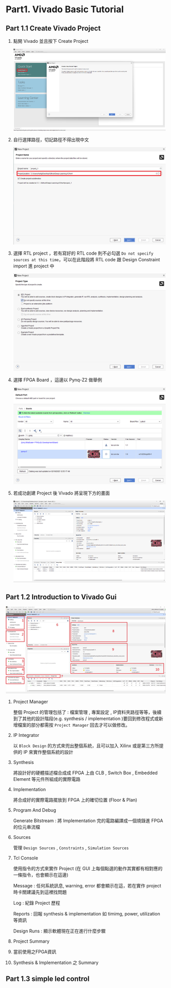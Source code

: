 # Part1. Vivado Basic Tutorial
## Part 1.1 Create Vivado Project

1.  點開 Vivado 並且按下 Create Project  

    ![Create](./png/create_project.png)  

2.  自行選擇路徑，切記路徑不得出現中文  

    ![Path](./png/path.png)

3.  選擇 RTL project ，若有寫好的 RTL code 則不必勾選 `Do not specify sources at this time`，可以在此階段將 RTL code 跟 Design Constraint import 進 project 中  

    ![Project_type](./png/Project_type.png)  

4.  選擇 FPGA Board ，這邊以 Pynq-Z2 做舉例  

    ![Board_select](./png/board_select.png)  

5.  若成功創建 Project 後 Vivado 將呈現下方的畫面  

    ![Project_done](./png/project_done.png)  

## Part 1.2 Introduction to Vivado Gui  

![Vivado_GUI](./png/Vivado_GUI.png)  

1.  Project Manager  

    整個 Project 的管理包括了 : 檔案管理 , 專案設定 , IP資料夾路徑等等，後續到了其他的設計階段(e.g. synthesis / implementation )要回到修改程式或新增檔案的部分都需按 `Project Manager` 回去才可以做修改。  

2.  IP Integrator

    以 `Block Design` 的方式來兜出整個系統，且可以加入 Xilinx 或是第三方所提供的 IP 來實作整個系統的設計

3.  Synthesis  

    將設計好的硬體描述檔合成成 FPGA 上由 CLB , Switch Box , Embedded Element 等元件所組成的實際電路

4.  Implementation  

    將合成好的實際電路擺放到 FPGA 上的確切位置 (Floor & Plan)

5.  Program And Debug  

    Generate Bitstream : 將 Implementation 完的電路編譯成一個燒錄進 FPGA 的位元串流檔

6.  Sources  

    管理 `Design Sources` , `Constraints` , `Simulation Sources`

7.  Tcl Console  

    使用指令的方式來實作 Project (在 GUI 上每個點選的動作其實都有相對應的一條指令，也會顯示在這邊)  

    Message : 任何系統訊息, warning, error 都會顯示在這，若在實作 project 時卡關建議先到這裡找問題  

    Log : 紀錄 Project 歷程  

    Reports : 回報 synthesis & implementation 如 timimg, power, utilization 等資訊  

    Design Runs : 顯示軟體現在正在進行什麼步驟  

8.  Project Summary  

9.  當前使用之FPGA資訊  

10. Synthesis & Implementation 之 Summary

## Part 1.3 simple led control 